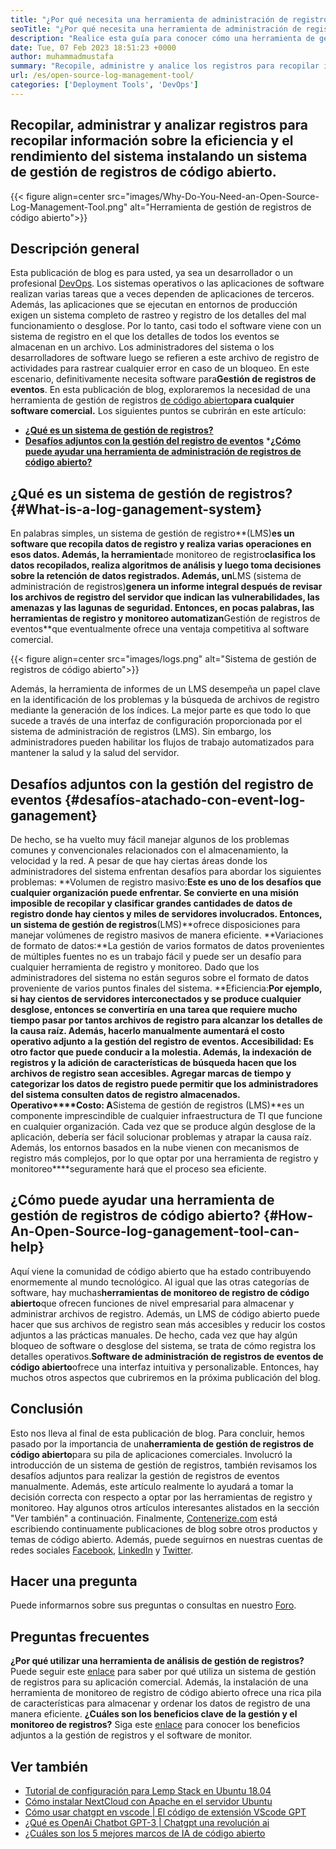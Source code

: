 ```yaml
---
title: "¿Por qué necesita una herramienta de administración de registros de código abierto?" 
seoTitle: "¿Por qué necesita una herramienta de administración de registros de código abierto?" 
description: "Realice esta guía para conocer cómo una herramienta de gestión de registros de código abierto puede beneficiarlo en la recopilación de registros y la gestión de su software comercial." 
date: Tue, 07 Feb 2023 18:51:23 +0000
author: muhammadmustafa
summary: "Recopile, administre y analice los registros para recopilar información sobre la eficiencia y el rendimiento del sistema instalando un sistema de gestión de registros de código abierto." 
url: /es/open-source-log-management-tool/
categories: ['Deployment Tools', 'DevOps']
---
```


## Recopilar, administrar y analizar registros para recopilar información sobre la eficiencia y el rendimiento del sistema instalando un sistema de gestión de registros de código abierto.

{{< figure align=center src="images/Why-Do-You-Need-an-Open-Source-Log-Management-Tool.png" alt="Herramienta de gestión de registros de código abierto">}}


## Descripción general
Esta publicación de blog es para usted, ya sea un desarrollador o un profesional [DevOps][1]. Los sistemas operativos o las aplicaciones de software realizan varias tareas que a veces dependen de aplicaciones de terceros. Además, las aplicaciones que se ejecutan en entornos de producción exigen un sistema completo de rastreo y registro de los detalles del mal funcionamiento o desglose. Por lo tanto, casi todo el software viene con un sistema de registro en el que los detalles de todos los eventos se almacenan en un archivo. Los administradores del sistema o los desarrolladores de software luego se refieren a este archivo de registro de actividades para rastrear cualquier error en caso de un bloqueo. En este escenario, definitivamente necesita software para**Gestión de registros de eventos**. En esta publicación de blog, exploraremos la necesidad de una herramienta de gestión de registros [de código abierto][2]**para cualquier software comercial.**
Los siguientes puntos se cubrirán en este artículo:
* [**¿Qué es un sistema de gestión de registros?**][3]
* [**Desafíos adjuntos con la gestión del registro de eventos**][4]
***[¿Cómo puede ayudar una herramienta de administración de registros de código abierto?][5]**

## ¿Qué es un sistema de gestión de registros? {#What-is-a-log-ganagement-system}
En palabras simples, un sistema de gestión de registro**(LMS)**es un software que recopila datos de registro y realiza varias operaciones en esos datos. Además, la herramienta**de monitoreo de registro**clasifica los datos recopilados, realiza algoritmos de análisis y luego toma decisiones sobre la retención de datos registrados. Además, un**LMS (sistema de administración de registros)**genera un informe integral después de revisar los archivos de registro del servidor que indican las vulnerabilidades, las amenazas y las lagunas de seguridad. Entonces, en pocas palabras, las herramientas de registro y monitoreo automatizan**Gestión de registros de eventos**que eventualmente ofrece una ventaja competitiva al software comercial.

{{< figure align=center src="images/logs.png" alt="Sistema de gestión de registros de código abierto">}}

Además, la herramienta de informes de un LMS desempeña un papel clave en la identificación de los problemas y la búsqueda de archivos de registro mediante la generación de los índices. La mejor parte es que todo lo que sucede a través de una interfaz de configuración proporcionada por el sistema de administración de registros (LMS). Sin embargo, los administradores pueden habilitar los flujos de trabajo automatizados para mantener la salud y la salud del servidor.

## Desafíos adjuntos con la gestión del registro de eventos {#desafíos-atachado-con-event-log-ganagement}
De hecho, se ha vuelto muy fácil manejar algunos de los problemas comunes y convencionales relacionados con el almacenamiento, la velocidad y la red. A pesar de que hay ciertas áreas donde los administradores del sistema enfrentan desafíos para abordar los siguientes problemas:
**Volumen de registro masivo:**Este es uno de los desafíos que cualquier organización puede enfrentar. Se convierte en una misión imposible de recopilar y clasificar grandes cantidades de datos de registro donde hay cientos y miles de servidores involucrados. Entonces, un sistema de gestión de registros**(LMS)**ofrece disposiciones para manejar volúmenes de registro masivos de manera eficiente.
**Variaciones de formato de datos:**La gestión de varios formatos de datos provenientes de múltiples fuentes no es un trabajo fácil y puede ser un desafío para cualquier herramienta de registro y monitoreo. Dado que los administradores del sistema no están seguros sobre el formato de datos proveniente de varios puntos finales del sistema.
**Eficiencia:**Por ejemplo, si hay cientos de servidores interconectados y se produce cualquier desglose, entonces se convertiría en una tarea que requiere mucho tiempo pasar por tantos archivos de registro para alcanzar los detalles de la causa raíz. Además, hacerlo manualmente aumentará el costo operativo adjunto a la gestión del registro de eventos.
**Accesibilidad**: Es otro factor que puede conducir a la molestia. Además, la indexación de registros y la adición de características de búsqueda hacen que los archivos de registro sean accesibles. Agregar marcas de tiempo y categorizar los datos de registro puede permitir que los administradores del sistema consulten datos de registro almacenados.
**Operativo****Costo**: A**Sistema de gestión de registros (LMS)**es un componente imprescindible de cualquier infraestructura de TI que funcione en cualquier organización. Cada vez que se produce algún desglose de la aplicación, debería ser fácil solucionar problemas y atrapar la causa raíz. Además, los entornos basados ​​en la nube vienen con mecanismos de registro más complejos, por lo que optar por una herramienta de registro y monitoreo****seguramente hará que el proceso sea eficiente.

## ¿Cómo puede ayudar una herramienta de gestión de registros de código abierto? {#How-An-Open-Source-log-ganagement-tool-can-help}
Aquí viene la comunidad de código abierto que ha estado contribuyendo enormemente al mundo tecnológico. Al igual que las otras categorías de software, hay muchas**herramientas de monitoreo de registro de código abierto**que ofrecen funciones de nivel empresarial para almacenar y administrar archivos de registro. Además, un LMS de código abierto puede hacer que sus archivos de registro sean más accesibles y reducir los costos adjuntos a las prácticas manuales.
De hecho, cada vez que hay algún bloqueo de software o desglose del sistema, se trata de cómo registra los detalles operativos.**Software de administración de registros de eventos de código abierto**ofrece una interfaz intuitiva y personalizable. Entonces, hay muchos otros aspectos que cubriremos en la próxima publicación del blog.

## Conclusión
Esto nos lleva al final de esta publicación de blog. Para concluir, hemos pasado por la importancia de una**herramienta de gestión de registros de código abierto**para su pila de aplicaciones comerciales. Involucró la introducción de un sistema de gestión de registros, también revisamos los desafíos adjuntos para realizar la gestión de registros de eventos manualmente. Además, este artículo realmente lo ayudará a tomar la decisión correcta con respecto a optar por las herramientas de registro y monitoreo. Hay algunos otros artículos interesantes alistados en la sección "Ver también" a continuación.
Finalmente, [Contenerize.com][6] está escribiendo continuamente publicaciones de blog sobre otros productos y temas de código abierto. Además, puede seguirnos en nuestras cuentas de redes sociales [Facebook][7], [LinkedIn][8] y [Twitter][9].

## Hacer una pregunta
Puede informarnos sobre sus preguntas o consultas en nuestro [Foro][10].

## Preguntas frecuentes
**¿Por qué utilizar una herramienta de análisis de gestión de registros?**
Puede seguir este [enlace][3] para saber por qué utiliza un sistema de gestión de registros para su aplicación comercial. Además, la instalación de una herramienta de monitoreo de registro de código abierto ofrece una rica pila de características para almacenar y ordenar los datos de registro de una manera eficiente.
**¿Cuáles son los beneficios clave de la gestión y el monitoreo de registros?**
Siga este [enlace][5] para conocer los beneficios adjuntos a la gestión de registros y el software de monitor.

## Ver también
  * [Tutorial de configuración para Lemp Stack en Ubuntu 18.04][11]
  * [Cómo instalar NextCloud con Apache en el servidor Ubuntu][12]
  * [Cómo usar chatgpt en vscode | El código de extensión VScode GPT][13]
  * [¿Qué es OpenAi Chatbot GPT-3 | Chatgpt una revolución ai][14]
  * [¿Cuáles son los 5 mejores marcos de IA de código abierto][15]

  
[1]: https://products.containerize.com/devops/
[2]: https://products.containerize.com/
[3]: #What-is-a-Log-Management-System
[4]: #Challenges-attached-with-Event-Log-Management
[5]: #How-an-open-source-Log-Management-Tool-can-help
[6]: https://www.containerize.com/
[7]: https://web.facebook.com/containerize
[8]: https://www.linkedin.com/company/containerize/
[9]: https://twitter.com/containerize_co
[10]: https://forum.containerize.com/
[11]: https://blog.containerize.com/web-server-solution-stack/setup-tutorial-for-lemp-stack-on-ubuntu-18-04/
[12]: https://blog.containerize.com/backup-and-sync-software/how-to-install-nextcloud-with-apache-on-ubuntu-server/
[13]: https://blog.containerize.com/artificial-intelligence/how-to-use-chatgpt-in-vscode-the-vscode-extension-codegpt/
[14]: https://blog.containerize.com/artificial-intelligence/what-is-openai-chatbot-gpt-3-chatgpt-an-ai-revolution/
[15]: https://blog.containerize.com/artificial-intelligence/top-5-open-source-ai-frameworks/

